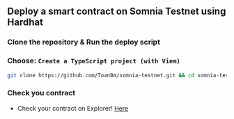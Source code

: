 ## Deploy a smart contract on Somnia Testnet using Hardhat
### Clone the repository & Run the deploy script
### Choose: `Create a TypeScript project (with Viem)`
```Bash
git clone https://github.com/ToanBm/somnia-testnet.git && cd somnia-testnet && chmod +x contract.sh && ./contract.sh
```
### Check you contract
- Check your contract on Explorer! [Here](https://shannon-explorer.somnia.network/)

